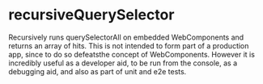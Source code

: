 # recursiveQuerySelector
Recursively runs querySelectorAll on embedded WebComponents and returns an array of hits. 
This is not intended to form part of a production app, since to do so defeatsthe concept of WebComponents. However it is incredibly useful as a developer aid, to be run from the console,
as a debugging aid, and also as part of unit and e2e tests.
